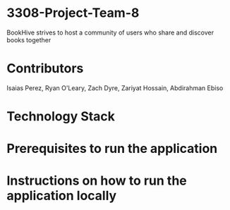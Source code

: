 # 3308-Project-Team-8
BookHive strives to host a community of users who share and discover books together



# Contributors
Isaias Perez, Ryan O'Leary, Zach Dyre, Zariyat Hossain, Abdirahman Ebiso



# Technology Stack

# Prerequisites to run the application

# Instructions on how to run the application locally
